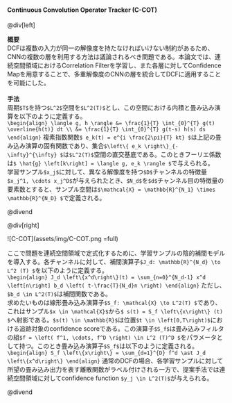#### Continuous Convolution Operator Tracker (C-COT)

@div[left]

__概要__<br>
DCFは複数の入力が同一の解像度を持たなければいけない制約があるため、CNNの複数の層を利用する方法は議論されるべき問題である。本論文では、連続空間領域におけるCorrelation Filterを学習し、また各層に対してConfidence Mapを用意することで、多重解像度のCNNの層を統合してDCFに適用することを可能にした。<br>
<br>
__手法__<br>
周期`$T$`を持つ`$L^2$`空間を`$L^2(T)$`とし、この空間における内積と畳み込み演算を以下のように定義する。<br>
`\begin{align} \langle g, h \rangle &= \frac{1}{T} \int_{0}^{T} g(t) \overline{h(t)} dt \\ &= \frac{1}{T} \int_{0}^{T} g(t-s) h(s) ds \end{align}`
複素指数関数`$ e_k(t) = e^{i \frac{2\pi}{T} kt} $`は上記の畳み込み演算の固有関数であり、集合`$\left\{ e_k \right\}_{-\infty}^{\infty} $`は`$L^2(T)$`空間の直交基底である。このときフーリエ係数は`$ \hat{g} \left[k\right] = \langle g, e_k \rangle $`で与えられる。<br>
学習サンプル`$x_j$`に対して、異なる解像度を持つ`$D$`チャンネルの特徴量`$x_j^1, \cdots x_j^D$`が与えられたとき、`$N_d$`を`$d$`チャンネル目の特徴量の要素数とすると、サンプル空間は`$\mathcal{X} = \mathbb{R}^{N_1} \times \mathbb{R}^{N_D} $`で定義される。<br>

@divend

@div[right]

![C-COT](assets/img/C-COT.png =full)<br>

ここで問題を連続空間領域で定式化するために、学習サンプルの陰的補間モデルを導入する。各チャンネルに対して、補間演算子`$J_d: \mathbb{R}^{N_d} \to L^2 (T) $`を以下のように定義する。<br>
`\begin{align} J_d \left\{x^d\right\}(t) = \sum_{n=0}^{N_d-1} x^d \left[n\right] b_d \left( t-\frac{T}{N_d}n \right) \end{align}`
ただし、`$b_d \in L^2(T)$`は補間関数である。<br>
求めたいものは線形畳み込み演算子`$S_f: \mathcal{X} \to L^2(T) $`であり、これはサンプル`$x \in \mathcal{X}$`から`$ s(t) = S_f \left\{x\right\} (t) $`へ射影である。`$s(t) \in \mathbb{R}$`は位置`$t \in \left[0,T\right)$`における追跡対象のconfidence scoreである。この演算子`$S_f$`は畳み込みフィルタの組`$f = \left( f^1, \cdots, f^D \right) \in L^2 (T)^D $`をパラメータとして持つ。このとき畳み込み演算子`$S_f$`は以下のように定義される。<br>
`\begin{align} S_f \left\{x\right\} = \sum_{d=1}^{D} f^d \ast J_d \left\{x^d\right\} \end{align}`
通常のDCFの場合、各学習サンプルに対して所望の畳み込み出力を表す離散関数がラベル付けされる一方で、提案手法では連続空間領域に対してconfidence function `$y_j \in L^2(T)$`が与えられる。<br>

@divend